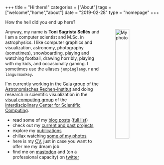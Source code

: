 +++
title = "Hi there!"
categories = ["About"]
tags = ["welcome","home","about"]
date = "2019-02-28"
type = "homepage"
+++


How the hell did you end up here?

<img src="/img/myself_v3.png"
     alt="My photo"
     style="float: right; margin-left: 50px; width: 30%" />

Anyway, my name is **Toni Sagristà Sellés** and I am a computer scientist and M.Sc. in astrophysics. I like computer graphics and visualization, astronomy, photography (sometimes), snowboarding, playing and watching football, drawing horribly, playing with my kids, and occasionally gaming. I sometimes use the aliases `jumpinglangur` and `langurmonkey`.

I'm currently working in the [Gaia](https://sci.esa.int/web/gaia) group of the [Astronomisches Rechen-Institut](https://ari.uni-heidelberg.de) and doing research in scientific visualization in the [visual computing group](https://vcg.iwr.uni-heidelberg.de) of the [Interdisciplinary Center for Scientific Computing](https://www.iwr.uni-heidelberg.de).

- read some of my [blog posts](/blog) ([full list](/posts-list))
- check out my [current and past projects](/projects)
- explore my [publications](/papers)
- chillax watching [some of my photos](/photo-gallery)
- here is my [CV](/resume), just in case you want to offer me my dream job
- find me on [mastodon](https://mastodont.cat/@jumpinglangur) and (on a professional capacity) on [twitter](https://twitter.com/GaiaSky_dev)


